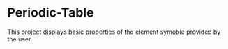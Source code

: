 # Periodic-Table
This project displays basic properties of the element symoble provided by the user.
